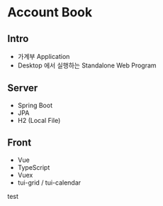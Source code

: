 # Account Book

## Intro
* 가계부 Application
* Desktop 에서 실행하는 Standalone Web Program

## Server
* Spring Boot
* JPA
* H2 (Local File)

## Front
* Vue
* TypeScript
* Vuex
* tui-grid / tui-calendar

test
